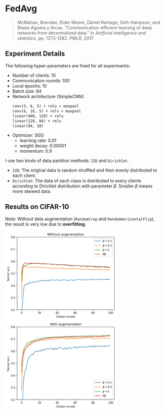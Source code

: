 # FedAvg

> McMahan, Brendan, Eider Moore, Daniel Ramage, Seth Hampson, and Blaise Aguera y Arcas. "Communication-efficient learning of deep networks from decentralized data." In *Artificial intelligence and statistics*, pp. 1273-1282. PMLR, 2017.



## Experiment Details

The following hyper-parameters are fixed for all experiments:

- Number of clients: 10
- Communication rounds: 100
- Local epochs: 10
- Batch size: 64
- Network architecture (SimpleCNN):
  ```
  conv(3, 6, 5) + relu + maxpool
  conv(6, 16, 5) + relu + maxpool
  linear(400, 120) + relu
  linear(120, 84) + relu
  linear(84, 10)
  ```
- Optimizer: SGD
  - learning rate: 0.01
  - weight decay: 0.00001
  - momentum: 0.9



I use two kinds of data partition methods: `IID` and `Dirichlet`.

- `IID`: The original data is random shuffled and then evenly distributed to each client.
- `Dirichlet`: The data of each class is distributed to every clients according to Dirichlet distribution with parameter $\beta$. Smaller $\beta$ means more skewed data.



## Results on CIFAR-10

Note: Without data augmentation (`RandomCrop` and `RandomHorizontalFlip`), the result is very low due to **overfitting**.

<img src="./assets/fedavg.png" width=360/><img src="./assets/fedavg_aug.png" width=360/>